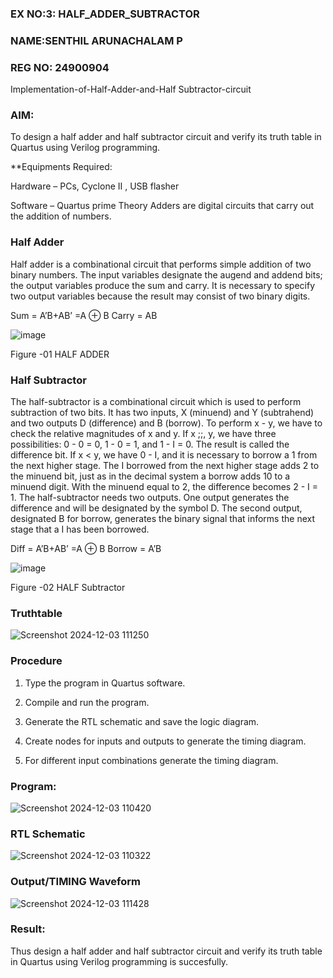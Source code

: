 ### EX NO:3: HALF_ADDER_SUBTRACTOR
### NAME:SENTHIL ARUNACHALAM P
### REG NO: 24900904
Implementation-of-Half-Adder-and-Half Subtractor-circuit

### AIM:

To design a half adder and half subtractor circuit and verify its truth table in Quartus using Verilog programming.

**Equipments Required:

Hardware – PCs, Cyclone II , USB flasher 

Software – Quartus prime Theory Adders are digital circuits that carry out the addition of numbers.
### Half Adder

Half adder is a combinational circuit that performs simple addition of two binary numbers. The input variables designate the augend and addend bits; the output variables produce the sum and carry. It is necessary to specify two output variables because the result may consist of two binary digits.

Sum = A’B+AB’ =A ⊕ B Carry = AB

![image](https://github.com/naavaneetha/HALF_ADDER_SUBTRACTOR/assets/154305477/bd4a0b2c-cdbc-4184-ab08-81578f121e1f)

Figure -01 HALF ADDER

### Half Subtractor

The half-subtractor is a combinational circuit which is used to perform subtraction of two bits. It has two inputs, X (minuend) and Y (subtrahend) and two outputs D (difference) and B (borrow). To perform x - y, we have to check the relative magnitudes of x and y. If x ;;, y, we have three possibilities: 0 - 0 = 0, 1 - 0 = 1, and 1 - I = 0. The result is called the difference bit. If x < y, we have 0 - I, and it is necessary to borrow a 1 from the next higher stage. The I borrowed from the next higher stage adds 2 to the minuend bit, just as in the decimal system a borrow adds 10 to a minuend digit. With the minuend equal to 2, the difference becomes 2 - I = 1. The half-subtractor needs two outputs. One output generates the difference and will be designated by the symbol D. The second output, designated B for borrow, generates the binary signal that informs the next stage that a I has been borrowed. 

Diff = A’B+AB’ =A ⊕ B
Borrow = A’B

 ![image](https://github.com/naavaneetha/HALF_ADDER_SUBTRACTOR/assets/154305477/d76b099c-513f-4e7c-843a-e2fd028a531a)

Figure -02 HALF Subtractor

### Truthtable
![Screenshot 2024-12-03 111250](https://github.com/user-attachments/assets/5ee3ad47-2952-44bd-98b1-ad7883242ad8)


### Procedure

1.	Type the program in Quartus software.

2.	Compile and run the program.

3.	Generate the RTL schematic and save the logic diagram.

4.	Create nodes for inputs and outputs to generate the timing diagram.

5.	For different input combinations generate the timing diagram.


### Program:
![Screenshot 2024-12-03 110420](https://github.com/user-attachments/assets/47c20508-b532-45af-ad6c-353e189104f0)


### RTL Schematic
![Screenshot 2024-12-03 110322](https://github.com/user-attachments/assets/f9d23067-d973-4dd7-94a0-5f47c7290459)


### Output/TIMING Waveform
![Screenshot 2024-12-03 111428](https://github.com/user-attachments/assets/13ef2d44-0968-4ca7-8911-1dfb5c4c22c7)


### Result:
Thus design a half adder and half subtractor circuit and verify its truth table in Quartus using Verilog programming is succesfully.
